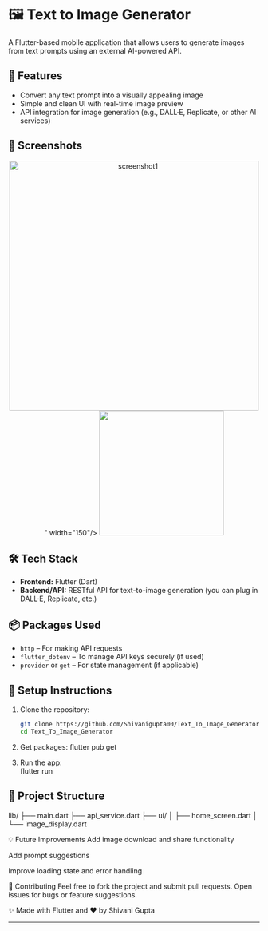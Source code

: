 # 🖼️ Text to Image Generator

A Flutter-based mobile application that allows users to generate images from text prompts using an external AI-powered API.

## 🚀 Features

- Convert any text prompt into a visually appealing image
- Simple and clean UI with real-time image preview
- API integration for image generation (e.g., DALL·E, Replicate, or other AI services)

## 📱 Screenshots

<!-- Add screenshots in assets folder and link them here -->
<p align="center">
  <img src="assets/<img width="534" height="500" alt="screenshot1" src="https://github.com/user-attachments/assets/e71a2a7f-7c50-4953-a170-81a2b387f514" />
" width="150"/>
  <img src="assets/screenshot2.png" width="250"/>
</p>

## 🛠️ Tech Stack

- **Frontend:** Flutter (Dart)
- **Backend/API:** RESTful API for text-to-image generation (you can plug in DALL·E, Replicate, etc.)

## 📦 Packages Used

- `http` – For making API requests
- `flutter_dotenv` – To manage API keys securely (if used)
- `provider` or `get` – For state management (if applicable)

## 🔧 Setup Instructions

1. Clone the repository:
   ```bash
   git clone https://github.com/Shivanigupta00/Text_To_Image_Generator.git
   cd Text_To_Image_Generator
2. Get packages:
    flutter pub get

3. Run the app:  
    flutter run

## 📁 Project Structure

lib/
├── main.dart
├── api_service.dart
├── ui/
│ ├── home_screen.dart
│ └── image_display.dart
   
💡 Future Improvements
Add image download and share functionality

Add prompt suggestions

Improve loading state and error handling

🙌 Contributing
Feel free to fork the project and submit pull requests. Open issues for bugs or feature suggestions.

✨ Made with Flutter and ❤️ by Shivani Gupta

---
